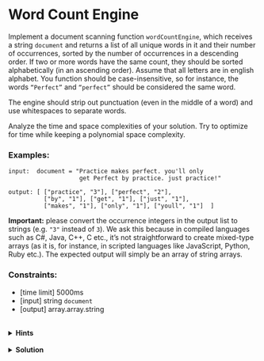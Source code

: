 # Word Count Engine
Implement a document scanning function `wordCountEngine`, which receives a string `document` and returns a list of all unique words in it and their number of occurrences, sorted by the number of occurrences in a descending order. If two or more words have the same count, they should be sorted alphabetically (in an ascending order). Assume that all letters are in english alphabet. You function should be case-insensitive, so for instance, the words `“Perfect”` and `“perfect”` should be considered the same word.

The engine should strip out punctuation (even in the middle of a word) and use whitespaces to separate words.

Analyze the time and space complexities of your solution. Try to optimize for time while keeping a polynomial space complexity.

### Examples:
```
input:  document = "Practice makes perfect. you'll only
                    get Perfect by practice. just practice!"

output: [ ["practice", "3"], ["perfect", "2"],
          ["by", "1"], ["get", "1"], ["just", "1"],
          ["makes", "1"], ["only", "1"], ["youll", "1"]  ]
```
**Important:** please convert the occurrence integers in the output list to strings (e.g. `"3"` instead of `3`). We ask this because in compiled languages such as C#, Java, C++, C etc., it’s not straightforward to create mixed-type arrays (as it is, for instance, in scripted languages like JavaScript, Python, Ruby etc.). The expected output will simply be an array of string arrays.

### Constraints:
- [time limit] 5000ms
- [input] string `document`
- [output] array.array.string

<br />

<details><summary><b>Hints</b></summary>

- If your peer is stuck, you can start things up by asking about the data structures needed for the solution.
- For each data structure, ask your peer to explain what it is and why is it optimal in this case.
- Things your peer should be cognizant of: tokenizing the `document` string, cleaning whitespaces and punctuation and converting words to lowercase.
- Encourage your peer to use whatever native parsing functions their programming language of choice provides (as opposed to reinventing the wheel and implementing their own functions).
- Your peer may be tempted to use a standard `O(N⋅log(N))` sorting algorithm to meet the question requirements. While this is an acceptable solution, they can do better than that and attain and `O(N)` time complexity, where `N` stands for the number of words in the document.
- Ask your peer why, from a practical perspective, it’s ok to measure the time and space complexities in terms of the number of words and not in terms of the number of characters. Obviously, the latter is more accurate, however, in practice, using words is asymptotically accurate enough with the extra benefit of being more convenient.

</details>

<br />

<details><summary><b>Solution</b></summary>

The `document` consist of `N` words where `M` of them are unique (`M ≤ N`).

The solution consists of two steps:
1) parsing the string according to the criteria described in the problem and counting the number of occurrences of each word.
2) sorting the `[word, occurrence]` pairs by the number of words’ occurrences in a descending order.

**Step 1:** we tokenize `document` into words by using whitespaces as delimiters.

For each `word`, we clean it from all non-alphabetic characters (digits, punctuation etc) and convert it to lowercase to make counting case-insensitive. In this part, you should be leveraging whatever parsing capabilities your programming language of choice is providing. There is really no point of implementing functions that already exist.

As for counting, We’ll use a Map ([Hash Table](http://en.wikipedia.org/wiki/Hash_table)) to store words and their corresponding occurrences. A map is optimal in this case because it allows us find, store and update operations in `O(1)` time complexity.

**Step 2:** as for the sorting part, rather than sorting the entries in the map directly, which takes `O(M⋅log(M))` — where `M` is number of unique words in `document` — a better solution will be to place words into an array of string arrays indexed by the occurrence number and then iterate through the array in the reverse order. This is similar to a [Bucket Sort](https://en.wikipedia.org/wiki/Bucket_sort). The proposed solution trades off a bit of space for performance, which may be a reasonable trade under certain circumstances.

### Pseudocode:
```
function wordCountEngine(document):
    wordMap = new Map()
    wordList = document.split()
    largestCount = 0;

    for i from 0 to wordList.length-1:
        # convert each token to lowercase
        word = wordList[i].toLowerCase()

        # and remove special/punctuation characters
        charArray = []
        for ch in word:
            if (ch >= 'a' and ch <= 'z'):
                charArray.push(ch)

        # form a string from the characters in charArray.
        # use your programming language's native “join”
        # or equivalent function. If there isn't any,
        # implement yourself. It's quite straightforward.
        cleanWord = join(charArray)

        # if the token consisted of only whitespace
        # characters, then cleanWord is an empty string
        # and we should ignore it and continue to the
        # next word.
        if (cleanWord.length < 1):
            continue

        # add clean word to the wordMap and
        # increase counter if needed
        count = 0
        if (cleanWord in wordMap):
            count = wordMap[cleanWord]
            count++
        else:
            count = 1

        if (count > largestCount):
            largestCount = count

        wordMap[cleanWord] = count

    # init the word counter list of lists.
    # Since, in the worst case scenario, the
    # number of lists is going to be as
    # big as the maximum occurrence count,
    # we need counterList's size to be the
    # same to be able to store these lists.
    # Creating counterList will allow us to
    # “bucket-sort” the list by word occurrences
    counterList = new Array(largestCount+1)
    for j from 0 to largestCount:
        counterList[j] = null

    # add all words to a list indexed by the
    # corresponding occurrence number.
    for word in wordMap.keys():
        counter = wordMap[word]
        wordCounterList = counterList[counter]

        if (wordCounterList == null):
            wordCounterList = []

        wordCounterList.push(word)
        counterList[counter] = wordCounterList

    # iterate through the list in reverse order
    # and add only non-null values to result
    result = []
    for l from counterList.length-1 to 0:
        wordCounterList = counterList[l]
        if (wordCounterList == null):
            continue

        stringifiedOccurrenceVal = toString(l)
        for m from 0 to wordCounterList.length-1:
            result.push([wordCounterList[m], stringifiedOccurrenceVal])

    return result
```
**Time Complexity:** let `N` be the number of words in `document` and `M` the number of unique words in it (`M ≤ N`). Iterating over all words, cleaning them and inserting them into a map takes `O(N)`. The sorting step takes `O(M)` since notice that in the second loop, every word gets visited only once. The total time complexity is therefore `O(N + M)`, which is `O(N)`.

**Space Complexity:** `wordMap` takes `O(M)` space and the array of strings array, `counterList`, takes another `O(M)`. So, in total, the space complexity is `O(M)`.

**Note:** the reason we’re analyzing the problem complexity in terms of the number of words, and not number of characters is because the [average length of an english word is ~5](http://www.wolframalpha.com/input/?i=average+english+word+length), so from a practical perspective this could be regarded as a constant and therefore can be ignored (i.e. `O(5N) = O(N)`)

</details>
